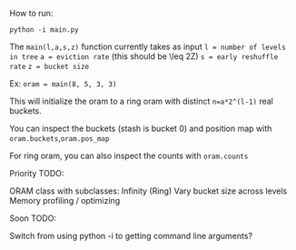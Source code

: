 How to run:

`python -i main.py`

The `main(l,a,s,z)` function currently takes as input
  `l = number of levels in tree`
  `a = eviction rate` (this should be \leq 2Z)
  `s = early reshuffle rate`
  `z = bucket size`

Ex:
  `oram = main(8, 5, 3, 3)`

This will initialize the oram to a ring oram with distinct `n=a*2^(l-1)` real buckets.

You can inspect the buckets (stash is bucket 0) and position map with `oram.buckets`,`oram.pos_map`

For ring oram, you can also inspect the counts with `oram.counts`

Priority TODO:

  ORAM class with subclasses: Infinity (Ring)
  Vary bucket size across levels    
  Memory profiling / optimizing

Soon TODO:
  
  Switch from using python -i to getting command line arguments?
  
